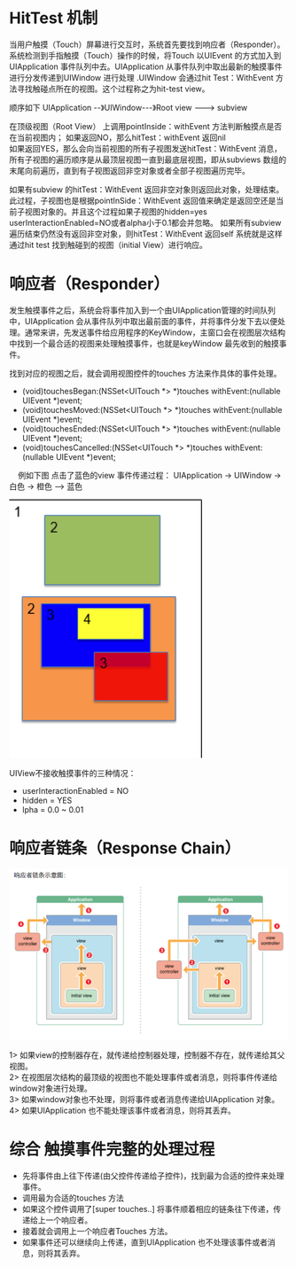 # HitTest 机制
当用户触摸（Touch）屏幕进行交互时，系统首先要找到响应者（Responder）。系统检测到手指触摸（Touch）操作的时候，将Touch 
以UIEvent 的方式加入到UIApplication 事件队列中去。UIApplication 从事件队列中取出最新的触摸事件进行分发传递到UIWindow 进行处理
.UIWindow 会通过hit Test：WithEvent 方法寻找触碰点所在的视图。这个过程称之为hit-test view。  

顺序如下 
UIApplication --》UIWindow---》Root view ---> subview  

在顶级视图（Root View） 上调用pointInside：withEvent 方法判断触摸点是否在当前视图内；
如果返回NO，那么hitTest：withEvent 返回nil  
如果返回YES，那么会向当前视图的所有子视图发送hitTest：WithEvent 消息，所有子视图的遍历顺序是从最顶层视图一直到最底层视图，即从subviews 数组的末尾向前遍历，直到有子视图返回非空对象或者全部子视图遍历完毕。


如果有subview 的hitTest：WithEvent 返回非空对象则返回此对象，处理结束。
此过程，子视图也是根据pointInSide：WithEvent 返回值来确定是返回空还是当前子视图对象的。并且这个过程如果子视图的hidden=yes
userInteractionEnabled=NO或者alpha小于0.1都会并忽略。
如果所有subview 遍历结束仍然没有返回非空对象，则hitTest：WithEvent 返回self
系统就是这样通过hit test 找到触碰到的视图（initial View）进行响应。



# 响应者（Responder）

发生触摸事件之后，系统会将事件加入到一个由UIApplication管理的时间队列中，UIApplication 会从事件队列中取出最前面的事件，并将事件分发下去以便处理。通常来讲，先发送事件给应用程序的KeyWindow，主窗口会在视图层次结构中找到一个最合适的视图来处理触摸事件，也就是keyWindow 最先收到的触摸事件。

找到对应的视图之后，就会调用视图控件的touches 方法来作具体的事件处理。

- (void)touchesBegan:(NSSet<UITouch *> *)touches withEvent:(nullable UIEvent *)event;
- (void)touchesMoved:(NSSet<UITouch *> *)touches withEvent:(nullable UIEvent *)event;
- (void)touchesEnded:(NSSet<UITouch *> *)touches withEvent:(nullable UIEvent *)event;
- (void)touchesCancelled:(NSSet<UITouch *> *)touches withEvent:(nullable UIEvent *)event; 

    
例如下图 点击了蓝色的view 事件传递过程：
UIApplication -> UIWindow -> 白色 -> 橙色 --> 蓝色  

![1](https://github.com/AlexanderYeah/ATKeepStudyWorkSpace/blob/master/img_source/touch1.png)

UIView不接收触摸事件的三种情况：  

 * userInteractionEnabled = NO
 * hidden = YES  
 * lpha = 0.0 ~ 0.01  


# 响应者链条（Response Chain）  
![2](https://github.com/AlexanderYeah/ATKeepStudyWorkSpace/blob/master/img_source/touch2.png)


1> 如果view的控制器存在，就传递给控制器处理，控制器不存在，就传递给其父视图。  
2> 在视图层次结构的最顶级的视图也不能处理事件或者消息，则将事件传递给window对象进行处理。  
3> 如果window对象也不处理，则将事件或者消息传递给UIApplication 对象。  
4> 如果UIApplication 也不能处理该事件或者消息，则将其丢弃。  




# 综合 触摸事件完整的处理过程
* 先将事件由上往下传递(由父控件传递给子控件)，找到最为合适的控件来处理事件。
* 调用最为合适的touches 方法
* 如果这个控件调用了[super touches..] 将事件顺着相应的链条往下传递，传递给上一个响应者。
* 接着就会调用上一个响应者Touches 方法。
* 如果事件还可以继续向上传递，直到UIApplication 也不处理该事件或者消息，则将其丢弃。
